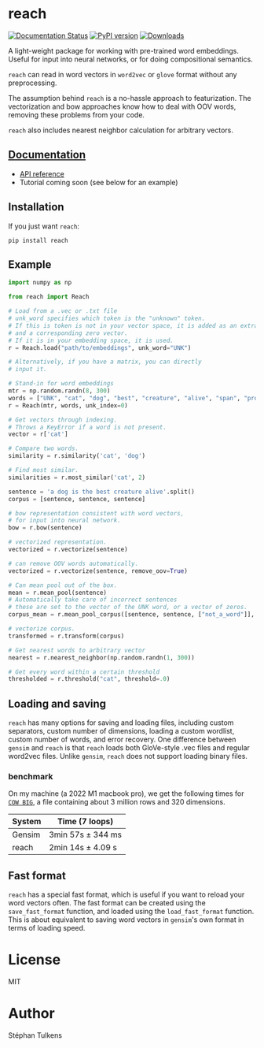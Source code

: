 # reach

[![Documentation Status](https://readthedocs.org/projects/reach/badge/?version=latest)](https://reach.readthedocs.io/en/latest/?badge=latest)
[![PyPI version](https://badge.fury.io/py/reach.svg)](https://badge.fury.io/py/reach)
[![Downloads](https://pepy.tech/badge/reach)](https://pepy.tech/project/reach)

A light-weight package for working with pre-trained word embeddings.
Useful for input into neural networks, or for doing compositional semantics.

`reach` can read in word vectors in `word2vec` or `glove` format without
any preprocessing.

The assumption behind `reach` is a no-hassle approach to featurization. The
vectorization and bow approaches know how to deal with OOV words, removing
these problems from your code.

`reach` also includes nearest neighbor calculation for arbitrary vectors.

## [Documentation](https://reach.readthedocs.io/en/latest/)

* [API reference](https://reach.readthedocs.io/en/latest/source/api.html)
* Tutorial coming soon (see below for an example)

## Installation

If you just want `reach`:

```
pip install reach
```

## Example

```python
import numpy as np

from reach import Reach

# Load from a .vec or .txt file
# unk_word specifies which token is the "unknown" token.
# If this is token is not in your vector space, it is added as an extra word
# and a corresponding zero vector.
# If it is in your embedding space, it is used.
r = Reach.load("path/to/embeddings", unk_word="UNK")

# Alternatively, if you have a matrix, you can directly
# input it.

# Stand-in for word embeddings
mtr = np.random.randn(8, 300)
words = ["UNK", "cat", "dog", "best", "creature", "alive", "span", "prose"]
r = Reach(mtr, words, unk_index=0)

# Get vectors through indexing.
# Throws a KeyError if a word is not present.
vector = r['cat']

# Compare two words.
similarity = r.similarity('cat', 'dog')

# Find most similar.
similarities = r.most_similar('cat', 2)

sentence = 'a dog is the best creature alive'.split()
corpus = [sentence, sentence, sentence]

# bow representation consistent with word vectors,
# for input into neural network.
bow = r.bow(sentence)

# vectorized representation.
vectorized = r.vectorize(sentence)

# can remove OOV words automatically.
vectorized = r.vectorize(sentence, remove_oov=True)

# Can mean pool out of the box.
mean = r.mean_pool(sentence)
# Automatically take care of incorrect sentences
# these are set to the vector of the UNK word, or a vector of zeros.
corpus_mean = r.mean_pool_corpus([sentence, sentence, ["not_a_word"]], remove_oov=True, safeguard=False)

# vectorize corpus.
transformed = r.transform(corpus)

# Get nearest words to arbitrary vector
nearest = r.nearest_neighbor(np.random.randn(1, 300))

# Get every word within a certain threshold
thresholded = r.threshold("cat", threshold=.0)
```

## Loading and saving

`reach` has many options for saving and loading files, including custom separators, custom number of dimensions, loading a custom wordlist, custom number of words, and error recovery. One difference between `gensim` and `reach` is that `reach` loads both GloVe-style .vec files and regular word2vec files. Unlike `gensim`, `reach` does not support loading binary files.

### benchmark

On my machine (a 2022 M1 macbook pro), we get the following times for [`COW BIG`](https://github.com/clips/dutchembeddings), a file containing about 3 million rows and 320 dimensions.

| System | Time (7 loops)    |
|--------|-------------------|
| Gensim | 3min 57s ± 344 ms |
| reach  | 2min 14s ± 4.09 s |

## Fast format

`reach` has a special fast format, which is useful if you want to reload your word vectors often. The fast format can be created using the `save_fast_format` function, and loaded using the `load_fast_format` function. This is about equivalent to saving word vectors in `gensim`'s own format in terms of loading speed.

# License

MIT

# Author

Stéphan Tulkens
